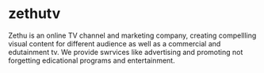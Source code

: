 # zethutv
Zethu is an online TV channel and marketing company, creating compellling visual content for different audience as well as a commercial and edutainment tv. We provide swrvices like advertising and promoting not forgetting edicational programs and entertainment.
